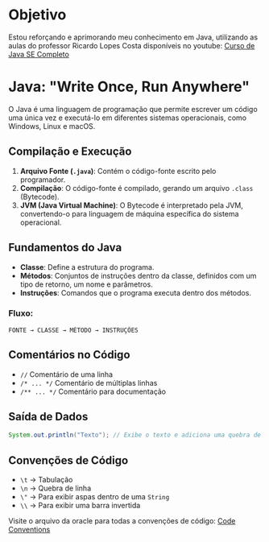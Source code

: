 # Objetivo
Estou reforçando e aprimorando meu conhecimento em Java, utilizando as aulas do professor Ricardo Lopes Costa disponíveis no youtube:
[Curso de Java SE Completo](https://www.youtube.com/playlist?list=PLxQNfKs8YwvGhXHbHtxtoB-tRRv6r3Rlr)


# Java: "Write Once, Run Anywhere"
O Java é uma linguagem de programação que permite escrever um código uma única vez e executá-lo em diferentes sistemas operacionais, como Windows, Linux e macOS.

## Compilação e Execução
1. **Arquivo Fonte (`.java`)**: Contém o código-fonte escrito pelo programador.
2. **Compilação**: O código-fonte é compilado, gerando um arquivo `.class` (Bytecode).
3. **JVM (Java Virtual Machine)**: O Bytecode é interpretado pela JVM, convertendo-o para linguagem de máquina específica do sistema operacional.

## Fundamentos do Java
- **Classe**: Define a estrutura do programa.
- **Métodos**: Conjuntos de instruções dentro da classe, definidos com um tipo de retorno, um nome e parâmetros.
- **Instruções**: Comandos que o programa executa dentro dos métodos.

### Fluxo:
```
FONTE → CLASSE → MÉTODO → INSTRUÇÕES
```

## Comentários no Código
- `//` Comentário de uma linha  
- `/* ... */` Comentário de múltiplas linhas  
- `/** ... */` Comentário para documentação  

## Saída de Dados
```java
System.out.println("Texto"); // Exibe o texto e adiciona uma quebra de linha no final (ln)
```

## Convenções de Código
- `\t` → Tabulação  
- `\n` → Quebra de linha  
- `\"` → Para exibir aspas dentro de uma `String`  
- `\\` → Para exibir uma barra invertida  

Visite o arquivo da oracle para todas a convenções de código: [Code Conventions](https://www.oracle.com/docs/tech/java/codeconventions.pdf)

